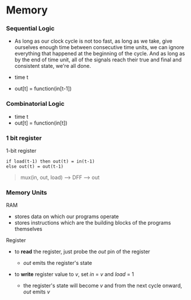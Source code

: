 # Memory

### Sequential Logic

+ As long as our clock cycle is not too fast, as long as we take, give ourselves enough time between consecutive time units, we can ignore everything that happened at the beginning of the cycle. And as long as by the end of time unit, all of the signals reach their true and final and consistent state, we're all done.

+ time t
+ out[t] = function(in[t-1])

### Combinatorial Logic

+ time t
+ out[t] = function(in[t])

### 1 bit register

1-bit register
```
if load(t-1) then out(t) = in(t-1)
else out(t) = out(t-1)
```

> mux(in, out, load) --> DFF --> out

### Memory Units

RAM

+ stores data on which our programs operate
+ stores instructions which are the building blocks of the programs themselves

Register

+ to **read** the register, just probe the *out* pin of the register
    + *out* emits the register's state

+ to **write** register value to *v*, set *in* = *v* and *load* = 1
    + the register's state will become *v* and from the next cycle onward, *out* emits *v*



